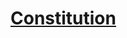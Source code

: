 ﻿---
!LinkItem
Link: abilities_constitution_hd.md
NameLink: <!--NameLink-->[Constitution](hd_abilities_constitution.md)<!--/NameLink-->
Id: abilities_hd.md#constitution
ParentLink: abilities_hd.md#utiliser-les-caractéristiques
Name: Constitution
ParentName: Utiliser les caractéristiques
Attributes: {}
AttributesDictionary: >+
  {}

---




# [Constitution](hd_abilities_constitution.md)



